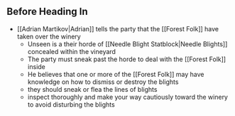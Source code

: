 ## Before Heading In
- [[Adrian Martikov|Adrian]] tells the party that the [[Forest Folk]] have taken over the winery
	- Unseen is a their horde of [[Needle Blight Statblock|Needle Blights]] concealed within the vineyard
	- The party must sneak past the horde to deal with the [[Forest Folk]] inside
	- He believes that one or more of the [[Forest Folk]] may have knowledge on how to dismiss or destroy the blights
	- they should sneak or flea the lines of blights
	- inspect thoroughly and make your way cautiously toward the winery to avoid disturbing the blights